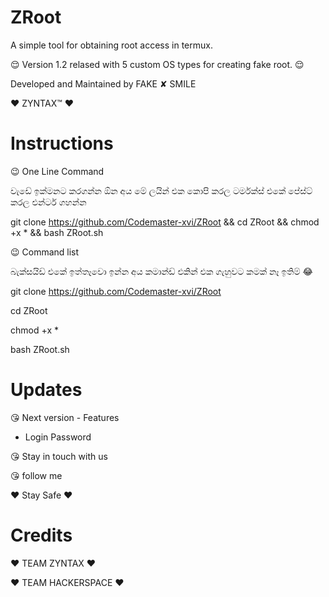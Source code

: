 # ZRoot
A simple tool for obtaining root access in termux.

:relieved:
Version 1.2 relased with 5 custom OS types for creating fake root.
:relieved:

Developed and Maintained by FAKE ✘ SMILE

:heart: ZYNTAX™ :heart:

# Instructions

:wink: One Line Command

වැඩේ ඉක්මනට කරගන්න ඕන අය මේ ලයින් එක කොපි කරල ටර්මක්ස් එකේ පේස්ට් කරල එන්ටර් ගහන්න

git clone https://github.com/Codemaster-xvi/ZRoot && cd ZRoot && chmod +x * && bash ZRoot.sh

:wink: Command list

බැක්සයිඩ් එකේ ඉත්තෑවො ඉන්න අය කමාන්ඩ් එකින් එක ගැහුවට කමක් නෑ ඉතිම් 😂

git clone https://github.com/Codemaster-xvi/ZRoot

cd ZRoot

chmod +x *

bash ZRoot.sh

# Updates

😘 Next version - Features
- Login Password

😘 Stay in touch with us

😘 follow me

:heart: Stay Safe :heart:

# Credits

:heart: TEAM ZYNTAX :heart:

:heart: TEAM HACKERSPACE :heart:
